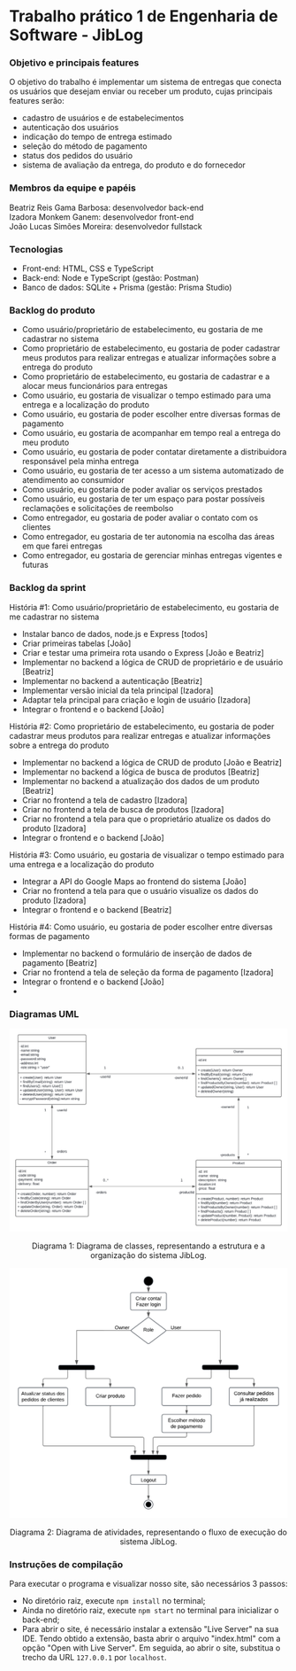 # Trabalho prático 1 de Engenharia de Software - JibLog

### Objetivo e principais features
O objetivo do trabalho é implementar um sistema de entregas que conecta os usuários que desejam enviar ou receber um produto, cujas principais features serão:
- cadastro de usuários e de estabelecimentos
- autenticação dos usuários
- indicação do tempo de entrega estimado
- seleção do método de pagamento
- status dos pedidos do usuário 
- sistema de avaliação da entrega, do produto e do fornecedor

### Membros da equipe e papéis
Beatriz Reis Gama Barbosa: desenvolvedor back-end <br>
Izadora Monkem Ganem: desenvolvedor front-end <br> 
João Lucas Simões Moreira: desenvolvedor fullstack <br> 

### Tecnologias
- Front-end: HTML, CSS e TypeScript
- Back-end: Node e TypeScript (gestão: Postman)
- Banco de dados: SQLite + Prisma (gestão: Prisma Studio)

### Backlog do produto
- Como usuário/proprietário de estabelecimento, eu gostaria de me cadastrar no sistema
- Como proprietário de estabelecimento, eu gostaria de poder cadastrar meus produtos para realizar entregas e atualizar informações sobre a entrega do produto
- Como proprietário de estabelecimento, eu gostaria de cadastrar e a alocar meus funcionários para entregas
- Como usuário, eu gostaria de visualizar o tempo estimado para uma entrega e a localização do produto
- Como usuário, eu gostaria de poder escolher entre diversas formas de pagamento 
- Como usuário, eu gostaria de acompanhar em tempo real a entrega do meu produto
- Como usuário, eu gostaria de poder contatar diretamente a distribuidora responsável pela minha entrega
- Como usuário, eu gostaria de ter acesso a um sistema automatizado de atendimento ao consumidor
- Como usuário, eu gostaria de poder avaliar os serviços prestados
- Como usuário, eu gostaria de ter um espaço para postar possíveis reclamações e solicitações de reembolso 
- Como entregador, eu gostaria de poder avaliar o contato com os clientes
- Como entregador, eu gostaria de ter autonomia na escolha das áreas em que farei entregas
- Como entregador, eu gostaria de gerenciar minhas entregas vigentes e futuras

### Backlog da sprint
História #1: Como usuário/proprietário de estabelecimento, eu gostaria de me cadastrar no sistema
- Instalar banco de dados, node.js e Express [todos]
- Criar primeiras tabelas [João]
- Criar e testar uma primeira rota usando o Express [João e Beatriz]
- Implementar no backend a lógica de CRUD de proprietário e de usuário [Beatriz]
- Implementar no backend a autenticação [Beatriz]
- Implementar versão inicial da tela principal [Izadora]
- Adaptar tela principal para criação e login de usuário [Izadora]
- Integrar o frontend e o backend [João]
  
História #2: Como proprietário de estabelecimento, eu gostaria de poder cadastrar meus produtos para realizar entregas e atualizar informações sobre a entrega do produto
- Implementar no backend a lógica de CRUD de produto [João e Beatriz]
- Implementar no backend a lógica de busca de produtos [Beatriz]
- Implementar no backend a atualização dos dados de um produto [Beatriz]
- Criar no frontend a tela de cadastro [Izadora]
- Criar no frontend a tela de busca de produtos [Izadora]
- Criar no frontend a tela para que o proprietário atualize os dados do produto [Izadora]
- Integrar o frontend e o backend [João]

História #3: Como usuário, eu gostaria de visualizar o tempo estimado para uma entrega e a localização do produto
- Integrar a API do Google Maps ao frontend do sistema [João]
- Criar no frontend a tela para que o usuário visualize os dados do produto [Izadora]
- Integrar o frontend e o backend [Beatriz]
  
História #4: Como usuário, eu gostaria de poder escolher entre diversas formas de pagamento 
- Implementar no backend o formulário de inserção de dados de pagamento [Beatriz]
- Criar no frontend a tela de seleção da forma de pagamento [Izadora]
- Integrar o frontend e o backend [João]
- 

### Diagramas UML
<div align="center">
		<img src = "imgs/uml1.png"/>
	</div>
 	<p align="center">Diagrama 1: Diagrama de classes, representando a estrutura e a organização do sistema JibLog.</p>

<div align="center">
		<img src = "imgs/uml2.png"/>
	</div>
 	<p align="center">Diagrama 2: Diagrama de atividades, representando o fluxo de execução do sistema JibLog.</p>


### Instruções de compilação
Para executar o programa e visualizar nosso site, são necessários 3 passos:

- No diretório raiz, execute `npm install` no terminal;
- Ainda no diretório raiz, execute `npm start` no terminal para inicializar o back-end;
- Para abrir o site, é necessário instalar a extensão "Live Server" na sua IDE. 
Tendo obtido a extensão, basta abrir o arquivo "index.html" com a opção "Open with Live Server". Em seguida, ao abrir o site, substitua o trecho da URL `127.0.0.1` por `localhost`.
